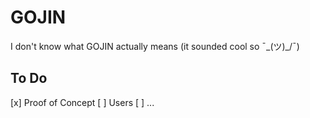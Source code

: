 # GOJIN

I don't know what GOJIN actually means (it sounded cool so ¯\_(ツ)_/¯)

## To Do

[x] Proof of Concept
[ ] Users
[ ] ...
